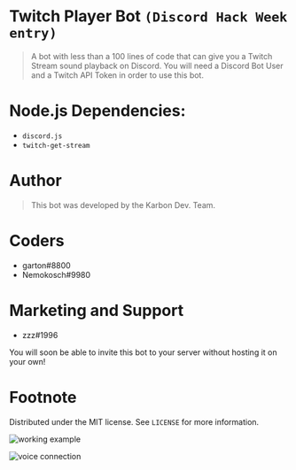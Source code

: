 # Twitch Player Bot `(Discord Hack Week entry)`
> A bot with less than a 100 lines of code that can give you a Twitch Stream sound playback on Discord.
> You will need a Discord Bot User and a Twitch API Token in order to use this bot.
# Node.js Dependencies:
- `discord.js`
- `twitch-get-stream`
# Author
> This bot was developed by the Karbon Dev. Team.
# Coders
- garton#8800
- Nemokosch#9980
# Marketing and Support
- zzz#1996

You will soon be able to invite this bot to your server without hosting it on your own!
# Footnote
Distributed under the MIT license. See `LICENSE` for more information.


![working example](https://cdn.discordapp.com/attachments/591593782332358677/594103025518510090/unknown.png)

![voice connection](https://cdn.discordapp.com/attachments/591593782332358677/594103257010536461/unknown.png)
